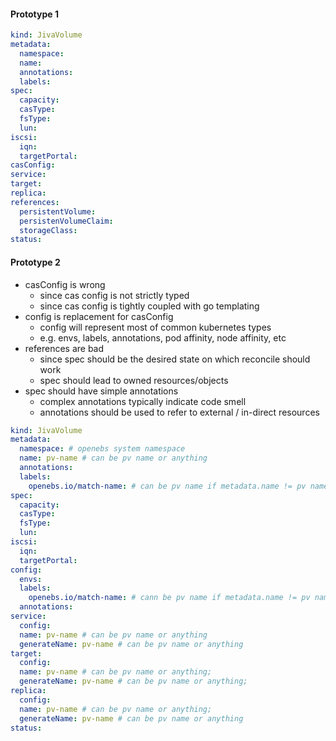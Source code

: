 #### Prototype 1
```yaml
kind: JivaVolume
metadata:
  namespace:
  name:
  annotations:
  labels:
spec:
  capacity:
  casType:
  fsType:
  lun:
iscsi:
  iqn:
  targetPortal:
casConfig:
service:
target:
replica:
references:
  persistentVolume:
  persistenVolumeClaim:
  storageClass:
status:
```

#### Prototype 2
- casConfig is wrong
  - since cas config is not strictly typed
  - since cas config is tightly coupled with go templating
- config is replacement for casConfig
  - config will represent most of common kubernetes types
  - e.g. envs, labels, annotations, pod affinity, node affinity, etc
- references are bad
  - since spec should be the desired state on which reconcile should work
  - spec should lead to owned resources/objects
- spec should have simple annotations
  - complex annotations typically indicate code smell
  - annotations should be used to refer to external / in-direct resources
```yaml
kind: JivaVolume
metadata:
  namespace: # openebs system namespace
  name: pv-name # can be pv name or anything
  annotations:
  labels:
    openebs.io/match-name: # can be pv name if metadata.name != pv name
spec:
  capacity:
  casType:
  fsType:
  lun:
iscsi:
  iqn:
  targetPortal:
config:
  envs:
  labels:
    openebs.io/match-name: # cann be pv name if metadata.name != pv name
  annotations:
service:
  config:
  name: pv-name # can be pv name or anything 
  generateName: pv-name # can be pv name or anything
target:
  config:
  name: pv-name # can be pv name or anything;
  generateName: pv-name # can be pv name or anything;
replica:
  config:
  name: pv-name # can be pv name or anything;
  generateName: pv-name # can be pv name or anything
status:
```
